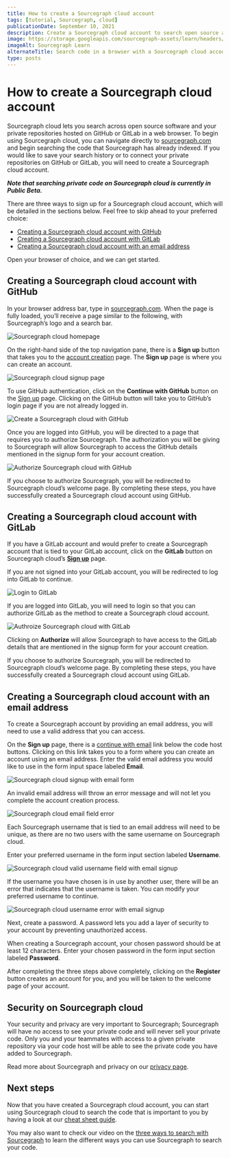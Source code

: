```yaml
---
title: How to create a Sourcegraph cloud account
tags: [tutorial, Sourcegraph, cloud]
publicationDate: September 10, 2021
description: Create a Sourcegraph cloud account to search open source and private repos
image: https://storage.googleapis.com/sourcegraph-assets/learn/headers/sourcegraph-learn-03.png
imageAlt: Sourcegraph Learn
alternateTitle: Search code in a browser with a Sourcegraph cloud account
type: posts
---
```


# How to create a Sourcegraph cloud account

Sourcegraph cloud lets you search across open source software and your private repositories hosted on GitHub or GitLab in a web browser. To begin using Sourcegraph cloud, you can navigate directly to [sourcegraph.com](https://sourcegraph.com) and begin searching the code that Sourcegraph has already indexed. If you would like to save your search history or to connect your private repositories on GitHub or GitLab, you will need to create a Sourcegraph cloud account.

**_Note that searching private code on Sourcegraph cloud is currently in Public Beta._**

There are three ways to sign up for a Sourcegraph cloud account, which will be detailed in the sections below. Feel free to skip ahead to your preferred choice:

* [Creating a Sourcegraph cloud account with GitHub](#creating-a-sourcegraph-cloud-account-with-github)
* [Creating a Sourcegraph cloud account with GitLab](#creating-a-sourcegraph-cloud-account-with-gitlab)
* [Creating a Sourcegraph cloud account with an email address](#creating-a-sourcegraph-cloud-account-with-an-email-address)

Open your browser of choice, and we can get started.

## Creating a Sourcegraph cloud account with GitHub

In your browser address bar, type in [sourcegraph.com](https://sourcegraph.com). When the page is fully loaded, you’ll receive a page similar to the following, with Sourcegraph’s logo and a search bar.

![Sourcegraph cloud homepage](https://storage.googleapis.com/sourcegraph-assets/learn/tutorial-images/sourcegraph-cloud-landing.png)

On the right-hand side of the top navigation pane, there is a **Sign up** button that takes you to the [account creation](https://sourcegraph.com/sign-up) page. The **Sign up** page is where you can create an account.

![Sourcegraph cloud signup page](https://storage.googleapis.com/sourcegraph-assets/learn/tutorial-images/sourcegraph-cloud-signup-landing.png)

To use GitHub authentication, click on the **Continue with GitHub** button on the [Sign up](https://sourcegraph.com/sign-up) page. Clicking on the GitHub button will take you to GitHub’s login page if you are not already logged in.

![Create a Sourcegraph cloud with GitHub](https://storage.googleapis.com/sourcegraph-assets/learn/tutorial-images/github-login-to-access-sourcegraph.png)

Once you are logged into GitHub, you will be directed to a page that requires you to authorize Sourcegraph. The authorization you will be giving to Sourcegraph will allow Sourcegraph to access the GitHub details mentioned in the signup form for your account creation. 

![Authorize Sourcegraph cloud with GitHub](https://storage.googleapis.com/sourcegraph-assets/learn/tutorial-images/authorise-sourcegraph-on-github.png)

If you choose to authorize Sourcegraph, you will be redirected to Sourcegraph cloud’s welcome page. By completing these steps, you have successfully created a Sourcegraph cloud account using GitHub.

## Creating a Sourcegraph cloud account with GitLab

If you have a GitLab account and would prefer to create a Sourcegraph account that is tied to your GitLab account, click on the **GitLab** button on Sourcegraph cloud’s **[Sign up](https://sourcegraph.com/sign-up)** page.

If you are not signed into your GitLab account, you will be redirected to log into GitLab to continue.

![Login to GitLab](https://storage.googleapis.com/sourcegraph-assets/learn/tutorial-images/gitlab-login.png)

If you are logged into GitLab, you will need to login so that you can authorize GitLab as the method to create a Sourcegraph cloud account.

![Authroize Sourcegraph cloud with GitLab](https://storage.googleapis.com/sourcegraph-assets/learn/tutorial-images/authorize-sourcegraph-on-gitlab.png)

Clicking on **Authorize** will allow Sourcegraph to have access to the GitLab details that are mentioned in the signup form for your account creation.

If you choose to authorize Sourcegraph, you will be redirected to Sourcegraph cloud’s welcome page. By completing these steps, you have successfully created a Sourcegraph cloud account using GitLab.

## Creating a Sourcegraph cloud account with an email address

To create a Sourcegraph account by providing an email address, you will need to use a valid address that you can access. 

On the **Sign up** page, there is a [continue with email](https://sourcegraph.com/sign-up?showEmail=true) link below the code host buttons. Clicking on this link takes you to a form where you can create an account using an email address. Enter the valid email address you would like to use in the form input space labeled **Email**.

![Sourcegraph cloud signup with email form](https://storage.googleapis.com/sourcegraph-assets/learn/tutorial-images/sourcegraph-cloud-signup-email-field.png)

An invalid email address will throw an error message and will not let you complete the account creation process.

![Sourcegraph cloud email field error](https://storage.googleapis.com/sourcegraph-assets/learn/tutorial-images/sourcegraph-cloud-email-field-error.png)

Each Sourcegraph username that is tied to an email address will need to be unique, as there are no two users with the same username on Sourcegraph cloud.

Enter your preferred username in the form input section labeled **Username**.

![Sourcegraph cloud valid username field with email signup](https://storage.googleapis.com/sourcegraph-assets/learn/tutorial-images/username-field-sourcegraph-signup-form.png)

If the username you have chosen is in use by another user, there will be an error that indicates that the username is taken. You can modify your preferred username to continue.

![Sourcegraph cloud username error with email signup](https://storage.googleapis.com/sourcegraph-assets/learn/tutorial-images/username-field-error-sourcegraph-signup-form.png)

Next, create a password. A password lets you add a layer of security to your account by preventing unauthorized access.

When creating a Sourcegraph account, your chosen password should be at least 12 characters. Enter your chosen password in the form input section labeled **Password**.

After completing the three steps above completely, clicking on the **Register** button creates an account for you, and you will be taken to the welcome page of your account.

## Security on Sourcegraph cloud

Your security and privacy are very important to Sourcegraph; Sourcegraph will have no access to see your private code and will never sell your private code. Only you and your teammates with access to a given private repository via your code host will be able to see the private code you have added to Sourcegraph.

Read more about Sourcegraph and privacy on our [privacy page](https://about.sourcegraph.com/privacy/).

## Next steps

Now that you have created a Sourcegraph cloud account, you can start using Sourcegraph cloud to search the code that is important to you by having a look at our [cheat sheet guide](/how-to-search-code-with-sourcegraph-a-cheat-sheet).

You may also want to check our video on the [three ways to search with Sourcegraph](/three-ways-to-search-code-with-sourcegraph) to learn the different ways you can use Sourcegraph to search your code.


